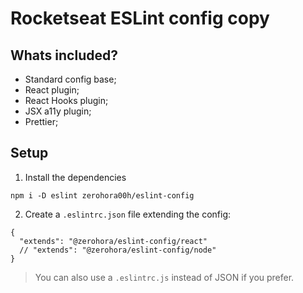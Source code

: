 # Rocketseat ESLint config copy

## Whats included?

- Standard config base;
- React plugin;
- React Hooks plugin;
- JSX a11y plugin;
- Prettier;

## Setup

1. Install the dependencies
```
npm i -D eslint zerohora00h/eslint-config
```

2. Create a `.eslintrc.json` file extending the config:
```
{
  "extends": "@zerohora/eslint-config/react"
  // "extends": "@zerohora/eslint-config/node"
}
```

> You can also use a `.eslintrc.js` instead of JSON if you prefer.
